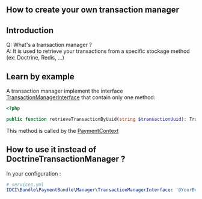 How to create your own transaction manager
--------------------------------------

## Introduction

Q: What's a transaction manager ?  
A: It is used to retrieve your transactions from a specific stockage method (ex: Doctrine, Redis, ...)

## Learn by example

A transaction manager implement the interface [TransactionManagerInterface](../../Manager/TransactionManagerInterface) that contain only one method:

```php
<?php

public function retrieveTransactionByUuid(string $transactionUuid): Transaction

```

This method is called by the [PaymentContext](../../Payment/PaymentContext)

## How to use it instead of DoctrineTransactionManager ?

In your configuration :

```yaml
# services.yml
IDCI\Bundle\PaymentBundle\Manager\TransactionManagerInterface: '@YourBundle\YourPath\NewTransactionManager'
```
